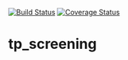 [![Build Status](https://travis-ci.org/dejiD/tp_screening.svg?branch=developer)](https://travis-ci.org/dejiD/tp_screening) [![Coverage Status](https://coveralls.io/repos/github/dejiD/tp_screening/badge.svg?branch=developer)](https://coveralls.io/github/dejiD/tp_screening?branch=developer)

# tp_screening
